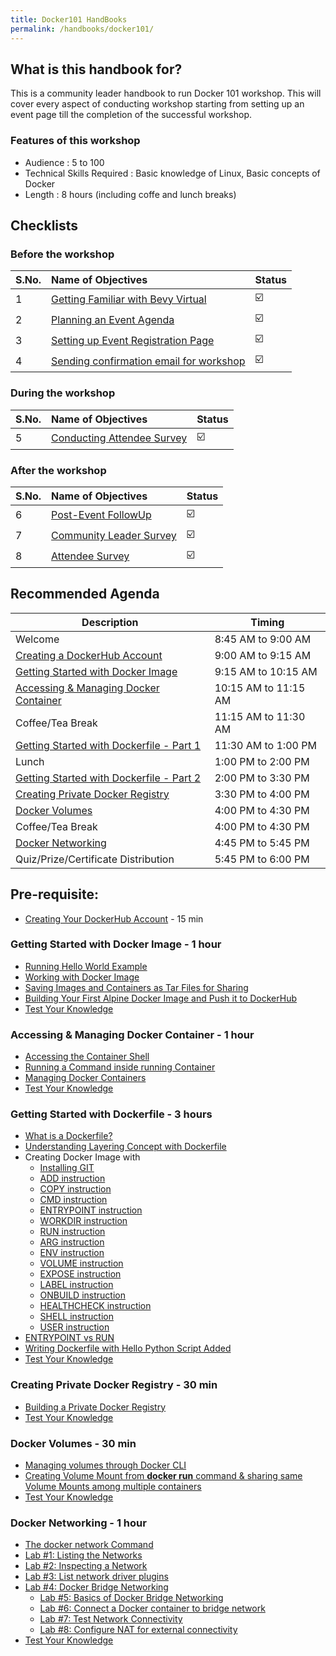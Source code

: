 ```yaml
---
title: Docker101 HandBooks
permalink: /handbooks/docker101/
---
```


## What is this handbook for?

This is a community leader handbook to run Docker 101 workshop. This will cover every aspect of conducting workshop starting from setting up an event page till the completion of the successful workshop. 

### Features of this workshop

- Audience : 5 to 100
- Technical Skills Required : Basic knowledge of Linux, Basic concepts of Docker
- Length : 8 hours (including coffe and lunch breaks)


## Checklists 

### Before the workshop

S.No. | Name of Objectives | Status | 
:------------ | :-------------| :-------------|
1 | [Getting Familiar with Bevy Virtual](/housekeeping/virtual/README.md) |  ☑️ |
2 | [Planning an Event Agenda](/housekeeping/plan-an-event-agenda/README.md) |  ☑️ |
3 | [Setting up Event Registration Page](/housekeeping/event/README.md) | ☑️ |
4 | [Sending confirmation email for workshop](/housekeeping/email/README.md) |  ☑️ |

### During the workshop

S.No. | Name of Objectives | Status | 
:------------ | :-------------| :-------------|
5 | [Conducting Attendee Survey](/housekeeping/attendeesurvey/README.md) |  ☑️ |

### After the workshop

S.No. | Name of Objectives | Status | 
:------------ | :-------------| :-------------|
6 | [Post-Event FollowUp](/housekeeping/postevent/README.md) |  ☑️ |
7 | [Community Leader Survey](/housekeeping/clsurvey/README.md)  |  ☑️ |
8 | [Attendee Survey](/housekeeping/attendeesurvey/README.md)  |  ☑️ |

## Recommended Agenda

| Description | Timing |
| --- | --- |
| Welcome | 8:45 AM to 9:00 AM |
| [Creating a DockerHub Account](dockerhub/dockerhub.md) | 9:00 AM to 9:15 AM |
| [Getting Started with Docker Image](#getting-started-with-docker-image---1-hour) | 9:15 AM to 10:15 AM |
| [Accessing & Managing Docker Container](#accessing--managing-docker-container---1-hour) | 10:15 AM to 11:15 AM |
| Coffee/Tea Break | 11:15 AM to 11:30 AM |
| [Getting Started with Dockerfile - Part 1](#getting-started-with-dockerfile---3-hours) | 11:30 AM to 1:00 PM|
| Lunch | 1:00 PM to 2:00 PM |
| [Getting Started with Dockerfile - Part 2](#getting-started-with-dockerfile---3-hours)| 2:00 PM to 3:30 PM |
| [Creating Private Docker Registry](#creating-private-docker-registry---30-min) | 3:30 PM to 4:00 PM|
| [Docker Volumes](#docker-volumes---30-min) | 4:00 PM to 4:30 PM |
| Coffee/Tea Break | 4:00 PM to 4:30 PM |
| [Docker Networking](#docker-networking---1-hour) | 4:45 PM to 5:45 PM |
| Quiz/Prize/Certificate Distribution | 5:45 PM to 6:00 PM |



## Pre-requisite:

- [Creating Your DockerHub Account](dockerhub/dockerhub.md) - 15 min

### Getting Started with Docker Image - 1 hour

- [Running Hello World Example](/helloworld/README.md)  
- [Working with Docker Image](/beginners/workingwithdockerimage/workingwithdockerimage.md) 
- [Saving Images and Containers as Tar Files for Sharing](/beginners/saving-images-as-tar/README.md)
- [Building Your First Alpine Docker Image and Push it to DockerHub](/building/building-your-first-alpine-container.md)
- [Test Your Knowledge](/beginners/quiz1/README.md)

###  Accessing & Managing Docker Container - 1 hour

- [Accessing the Container Shell](/beginners/accessing-the-container/README.md)
- [Running a Command inside running Container](/beginners/running-command-inside-running-container/README.md)
- [Managing Docker Containers](/beginners/managing-containers/README.md)
- [Test Your Knowledge](/beginners/quiz2/README.md)

### Getting Started with Dockerfile - 3 hours

- [What is a Dockerfile?](/beginners/dockerfile/what-is-dockerfile/README.md)
- [Understanding Layering Concept with Dockerfile](/beginners/dockerfile/layering-dockerfile/README.md)
- Creating Docker Image with
   - [Installing GIT](/beginners/dockerfile/lab-create-image/01-with-git.md)
   - [ADD instruction](/beginners/dockerfile/lab-create-image/02-with-ADD.md)
   - [COPY instruction](/beginners/dockerfile/lab-create-image/03-with-COPY.md)
   - [CMD instruction](/beginners/dockerfile/lab-create-image/04-with-CMD.md)
   - [ENTRYPOINT instruction](/beginners/dockerfile/lab-create-image/05-with-ENTRYPOINT.md)
   - [WORKDIR instruction](/beginners/dockerfile/lab-create-image/06-with-WORKDIR.md)
   - [RUN instruction](/beginners/dockerfile/lab-create-image/07-with-EXPOSE.md)
   - [ARG instruction](/beginners/dockerfile/lab-create-image/08-with-ARG.md)
   - [ENV instruction](/beginners/dockerfile/lab-create-image/09-with-ENV.md)
   - [VOLUME instruction](/beginners/dockerfile/lab-create-image/10-with-VOLUME.md)
   - [EXPOSE instruction](/beginners/dockerfile/lab-create-image/11-with-EXPOSE.md)
   - [LABEL instruction](/beginners/dockerfile/lab-create-image/12-with-LABEL.md)
   - [ONBUILD instruction](/beginners/dockerfile/lab-create-image/13-with-ONBUILD.md)
   - [HEALTHCHECK instruction](/beginners/dockerfile/lab-create-image/14-with-HEALTHCHECK.md)
   - [SHELL instruction](/beginners/dockerfile/lab-create-image/15-with-SHELL.md)
   - [USER instruction](/beginners/dockerfile/lab-create-image/16-with-USER.md)
- [ENTRYPOINT vs RUN](/beginners/dockerfile/entrypoint-vs-run/)
- [Writing Dockerfile with Hello Python Script Added](/beginners/dockerfile/lab_dockerfile_python/)
- [Test Your Knowledge](/beginners/dockerfile/quiz3/README.md)

### Creating Private Docker Registry - 30 min

- [Building a Private Docker Registry](/beginners/docker-registry/README.md)
-  [Test Your Knowledge](/beginners/docker-registry/quiz4/README.md)

### Docker Volumes - 30 min

- [Managing volumes through Docker CLI](/beginners/volume/manage-via-cli/)
- [Creating Volume Mount from **docker run** command & sharing same Volume Mounts among multiple containers](/beginners/volume/with-docker-run)
- [Test Your Knowledge](/beginners/volume/quiz5/README.md)

### Docker Networking - 1 hour

 - [The docker network Command](/beginners/networking/using-docker-network/)
 - [Lab #1: Listing the Networks](/beginners/networking/A1-network-basics.html#step-2-list-networks)
 - [Lab #2: Inspecting a Network](/beginners/networking/A1-network-basics.html#step-3-inspect-a-network)
 - [Lab #3: List network driver plugins](/beginners/networking/A1-network-basics.html#step-4-list-network-driver-plugins)
 - [Lab #4: Docker Bridge Networking](/beginners/networking/A2-bridge-networking.html)
   - [Lab #5: Basics of Docker Bridge Networking](/beginners/networking/A2-bridge-networking.html#step-1-the-default-bridge-network)
   - [Lab #6: Connect a Docker container to bridge network](/beginners/networking/A2-bridge-networking.html#step-2-connect-a-container)
   - [Lab #7: Test Network Connectivity](/beginners/networking/A2-bridge-networking.html#step-3-test-network-connectivity)
   - [Lab #8: Configure NAT for external connectivity](/beginners/networking/A2-bridge-networking.html#step-4-configure-nat-for-external-connectivity)
 - [Test Your Knowledge](/beginners/networking/quiz6/README.md)


